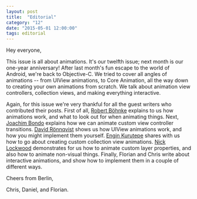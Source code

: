 ```yaml
---
layout: post
title:  "Editorial"
category: "12"
date: "2015-05-01 12:00:00"
tags: editorial
---
```


Hey everyone,

This issue is all about animations. It's our twelfth issue; next month is our one-year anniversary! After last month's fun escape to the world of Android, we're back to Objective-C. We tried to cover all angles of animations -- from UIView animations, to Core Animation, all the way down to creating your own animations from scratch. We talk about animation view controllers, collection views, and making everything interactive.

Again, for this issue we're very thankful for all the guest writers who contributed their posts.
First of all, [Robert Böhnke]() explains to us how animations work, and what to look out for when animating things.
Next, [Joachim Bondo]() explains how we can animate custom view controller transitions.
[David Rönnqvist]() shows us how UIView animations work, and how you might implement them yourself.
[Engin Kurutepe]() shares with us how to go about creating custom collection view animations.
[Nick Lockwood]() demonstrates for us how to animate custom layer properties, and also how to animate non-visual things.
Finally, Florian and Chris write about interactive animations, and show how to implement them in a couple of different ways.

Cheers from Berlin,

Chris, Daniel, and Florian.
